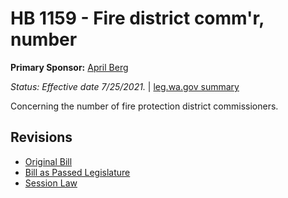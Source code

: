 # HB 1159 - Fire district comm'r, number
**Primary Sponsor:** [April Berg](/person/leg/april.berg.md)

*Status: Effective date 7/25/2021.* | [leg.wa.gov summary](https://app.leg.wa.gov/billsummary?BillNumber=1159&Year=2021)

Concerning the number of fire protection district commissioners.

## Revisions
* [Original Bill](1/)
* [Bill as Passed Legislature](1/)
* [Session Law](1/)